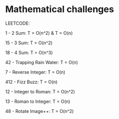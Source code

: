 # Mathematical challenges
LEETCODE:

1 - 2 Sum: T = O(n^2) & T = O(n)

15 - 3 Sum: T = O(n^2) 

18 - 4 Sum: T = O(n^3)

42 - Trapping Rain Water: T = O(n)  

7 - Reverse Integer: T = O(n)

412 - Fizz Buzz: T = O(n)

12 - Integer to Roman: T = O(n^2)

13 - Roman to Integer: T = O(n)

48 - Rotate Image++: T = O(n^2)
